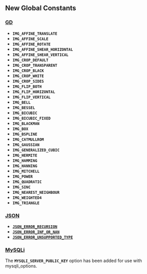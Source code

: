 New Global Constants
--------------------

### <a href="/book/image.html" class="link">GD</a>

-   <span class="simpara"> **`IMG_AFFINE_TRANSLATE`** </span>
-   <span class="simpara"> **`IMG_AFFINE_SCALE`** </span>
-   <span class="simpara"> **`IMG_AFFINE_ROTATE`** </span>
-   <span class="simpara"> **`IMG_AFFINE_SHEAR_HORIZONTAL`** </span>
-   <span class="simpara"> **`IMG_AFFINE_SHEAR_VERTICAL`** </span>
-   <span class="simpara"> **`IMG_CROP_DEFAULT`** </span>
-   <span class="simpara"> **`IMG_CROP_TRANSPARENT`** </span>
-   <span class="simpara"> **`IMG_CROP_BLACK`** </span>
-   <span class="simpara"> **`IMG_CROP_WHITE`** </span>
-   <span class="simpara"> **`IMG_CROP_SIDES`** </span>
-   <span class="simpara"> **`IMG_FLIP_BOTH`** </span>
-   <span class="simpara"> **`IMG_FLIP_HORIZONTAL`** </span>
-   <span class="simpara"> **`IMG_FLIP_VERTICAL`** </span>
-   <span class="simpara"> **`IMG_BELL`** </span>
-   <span class="simpara"> **`IMG_BESSEL`** </span>
-   <span class="simpara"> **`IMG_BICUBIC`** </span>
-   <span class="simpara"> **`IMG_BICUBIC_FIXED`** </span>
-   <span class="simpara"> **`IMG_BLACKMAN`** </span>
-   <span class="simpara"> **`IMG_BOX`** </span>
-   <span class="simpara"> **`IMG_BSPLINE`** </span>
-   <span class="simpara"> **`IMG_CATMULLROM`** </span>
-   <span class="simpara"> **`IMG_GAUSSIAN`** </span>
-   <span class="simpara"> **`IMG_GENERALIZED_CUBIC`** </span>
-   <span class="simpara"> **`IMG_HERMITE`** </span>
-   <span class="simpara"> **`IMG_HAMMING`** </span>
-   <span class="simpara"> **`IMG_HANNING`** </span>
-   <span class="simpara"> **`IMG_MITCHELL`** </span>
-   <span class="simpara"> **`IMG_POWER`** </span>
-   <span class="simpara"> **`IMG_QUADRATIC`** </span>
-   <span class="simpara"> **`IMG_SINC`** </span>
-   <span class="simpara"> **`IMG_NEAREST_NEIGHBOUR`** </span>
-   <span class="simpara"> **`IMG_WEIGHTED4`** </span>
-   <span class="simpara"> **`IMG_TRIANGLE`** </span>

### <a href="/book/json.html" class="link">JSON</a>

-   <span class="simpara">
    <a href="/json/constants.html#" class="link"><strong><code>JSON_ERROR_RECURSION</code></strong></a>
    </span>
-   <span class="simpara">
    <a href="/json/constants.html#" class="link"><strong><code>JSON_ERROR_INF_OR_NAN</code></strong></a>
    </span>
-   <span class="simpara">
    <a href="/json/constants.html#" class="link"><strong><code>JSON_ERROR_UNSUPPORTED_TYPE</code></strong></a>
    </span>

### <a href="/set/mysqlinfo.html#MySQLi" class="link">MySQLi</a>

The **`MYSQLI_SERVER_PUBLIC_KEY`** option has been added for use with
<span class="function">mysqli\_options</span>.
